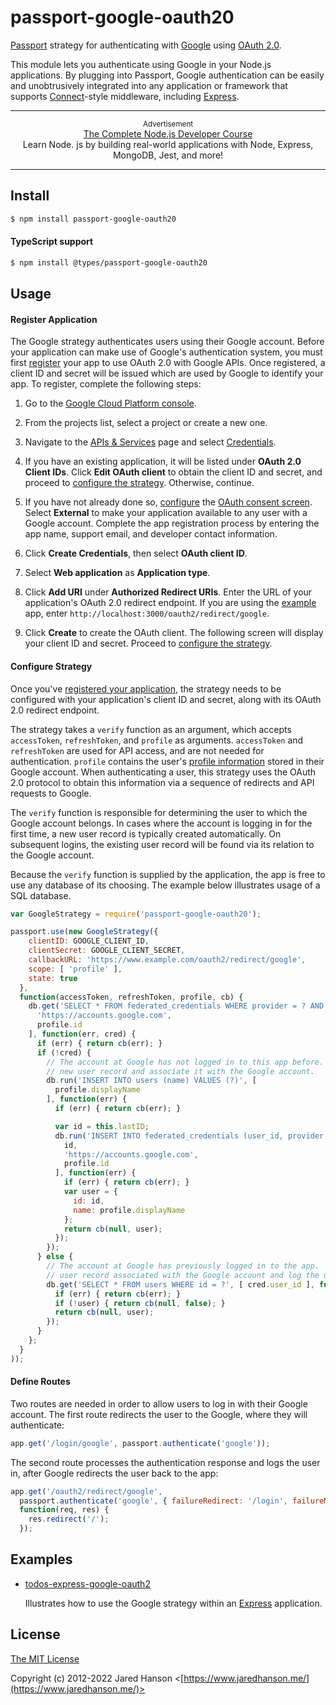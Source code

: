 # passport-google-oauth20

[Passport](https://www.passportjs.org/) strategy for authenticating with
[Google](https://www.google.com/) using [OAuth 2.0](https://www.passportjs.org/packages/passport-oauth2/).

This module lets you authenticate using Google in your Node.js applications.
By plugging into Passport, Google authentication can be easily and
unobtrusively integrated into any application or framework that supports
[Connect](https://github.com/senchalabs/connect#readme)-style middleware,
including [Express](https://expressjs.com/).

---

<p align="center">
  <sup>Advertisement</sup>
  <br>
  <a href="https://click.linksynergy.com/link?id=D*o7yui4/NM&offerid=507388.922484&type=2&murl=https%3A%2F%2Fwww.udemy.com%2Fcourse%2Fthe-complete-nodejs-developer-course-2%2F&u1=21vl3Skt2fz9CZkPcetSToKITTB1Zqdi0ZpnMwjAMqG7p2N3J2BC5">The Complete Node.js Developer Course</a><br>Learn Node. js by building real-world applications with Node, Express, MongoDB, Jest, and more!
</p>

---

## Install

```sh
$ npm install passport-google-oauth20
```

#### TypeScript support

```sh
$ npm install @types/passport-google-oauth20
```

## Usage

#### Register Application

The Google strategy authenticates users using their Google account.  Before your
application can make use of Google's authentication system, you must first
[register](https://support.google.com/cloud/answer/6158849) your app to use
OAuth 2.0 with Google APIs.  Once registered, a client ID and secret will be
issued which are used by Google to identify your app.  To register, complete the
following steps:

1. Go to the [Google Cloud Platform console](https://console.cloud.google.com/).

2. From the projects list, select a project or create a new one.

3. Navigate to the [APIs & Services](https://console.cloud.google.com/apis) page
and select [Credentials](https://console.cloud.google.com/apis/credentials).

4. If you have an existing application, it will be listed under **OAuth 2.0
Client IDs**.  Click **Edit OAuth client** to obtain the client ID and secret,
and proceed to [configure the strategy](#configure-strategy).  Otherwise,
continue.

5. If you have not already done so, [configure](https://support.google.com/cloud/answer/10311615)
the [OAuth consent screen](https://console.cloud.google.com/apis/credentials/consent).
Select **External** to make your application available to any user with a Google
account.  Complete the app registration process by entering the app name,
support email, and developer contact information.

6. Click **Create Credentials**, then select **OAuth client ID**.

7. Select **Web application** as **Application type**.

8. Click **Add URI** under **Authorized Redirect URIs**.  Enter the URL of your
application's OAuth 2.0 redirect endpoint.  If you are using the [example](https://github.com/passport/todos-express-google-oauth2)
app, enter `http://localhost:3000/oauth2/redirect/google`.

9. Click **Create** to create the OAuth client.  The following screen will
display your client ID and secret.  Proceed to [configure the strategy](#configure-strategy).

#### Configure Strategy

Once you've [registered your application](#register-application), the strategy
needs to be configured with your application's client ID and secret, along with
its OAuth 2.0 redirect endpoint.

The strategy takes a `verify` function as an argument, which accepts
`accessToken`, `refreshToken`, and `profile` as arguments.  `accessToken` and
`refreshToken` are used for API access, and are not needed for authentication.
`profile` contains the user's [profile information](https://www.passportjs.org/reference/normalized-profile/)
stored in their Google account.  When authenticating a user, this strategy uses
the OAuth 2.0 protocol to obtain this information via a sequence of redirects
and API requests to Google.

The `verify` function is responsible for determining the user to which the
Google account belongs.  In cases where the account is logging in for the
first time, a new user record is typically created automatically.  On subsequent
logins, the existing user record will be found via its relation to the Google
account.

Because the `verify` function is supplied by the application, the app is free to
use any database of its choosing.  The example below illustrates usage of a SQL
database.

```javascript
var GoogleStrategy = require('passport-google-oauth20');

passport.use(new GoogleStrategy({
    clientID: GOOGLE_CLIENT_ID,
    clientSecret: GOOGLE_CLIENT_SECRET,
    callbackURL: 'https://www.example.com/oauth2/redirect/google',
    scope: [ 'profile' ],
    state: true
  },
  function(accessToken, refreshToken, profile, cb) {
    db.get('SELECT * FROM federated_credentials WHERE provider = ? AND subject = ?', [
      'https://accounts.google.com',
      profile.id
    ], function(err, cred) {
      if (err) { return cb(err); }
      if (!cred) {
        // The account at Google has not logged in to this app before.  Create a
        // new user record and associate it with the Google account.
        db.run('INSERT INTO users (name) VALUES (?)', [
          profile.displayName
        ], function(err) {
          if (err) { return cb(err); }

          var id = this.lastID;
          db.run('INSERT INTO federated_credentials (user_id, provider, subject) VALUES (?, ?, ?)', [
            id,
            'https://accounts.google.com',
            profile.id
          ], function(err) {
            if (err) { return cb(err); }
            var user = {
              id: id,
              name: profile.displayName
            };
            return cb(null, user);
          });
        });
      } else {
        // The account at Google has previously logged in to the app.  Get the
        // user record associated with the Google account and log the user in.
        db.get('SELECT * FROM users WHERE id = ?', [ cred.user_id ], function(err, user) {
          if (err) { return cb(err); }
          if (!user) { return cb(null, false); }
          return cb(null, user);
        });
      }
    };
  }
));
```

#### Define Routes

Two routes are needed in order to allow users to log in with their Google
account.  The first route redirects the user to the Google, where they will
authenticate:

```js
app.get('/login/google', passport.authenticate('google'));
```

The second route processes the authentication response and logs the user in,
after Google redirects the user back to the app:

```js
app.get('/oauth2/redirect/google',
  passport.authenticate('google', { failureRedirect: '/login', failureMessage: true }),
  function(req, res) {
    res.redirect('/');
  });
```

## Examples

* [todos-express-google-oauth2](https://github.com/passport/todos-express-google-oauth2)

  Illustrates how to use the Google strategy within an [Express](https://expressjs.com/)
  application.

## License

[The MIT License](http://opensource.org/licenses/MIT)

Copyright (c) 2012-2022 Jared Hanson <[https://www.jaredhanson.me/](https://www.jaredhanson.me/)>
